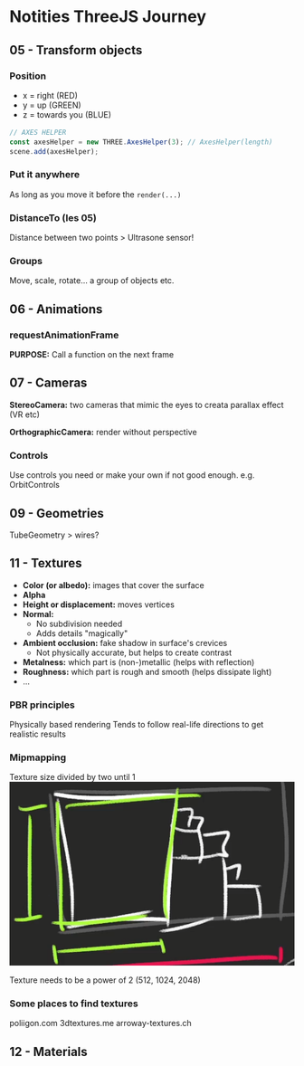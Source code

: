 # Notities ThreeJS Journey
## 05 - Transform objects
### Position
- x = right (RED)
- y = up (GREEN)
- z = towards you (BLUE)

```js
// AXES HELPER
const axesHelper = new THREE.AxesHelper(3); // AxesHelper(length)
scene.add(axesHelper);
```

### Put it anywhere
As long as you move it before the ```render(...)```

### DistanceTo (les 05)
Distance between two points > Ultrasone sensor!

### Groups
Move, scale, rotate... a group of objects etc.

## 06 - Animations
### requestAnimationFrame
**PURPOSE:** Call a function on the next frame

## 07 - Cameras
**StereoCamera:** two cameras that mimic the eyes to creata  parallax effect
(VR etc)

**OrthographicCamera:** render without perspective

### Controls
Use controls you need or make your own if not good enough.
e.g. OrbitControls

## 09 - Geometries
TubeGeometry > wires?

## 11 - Textures
- **Color (or albedo):** images that cover the surface
- **Alpha**
- **Height or displacement:** moves vertices
- **Normal:**
  - No subdivision needed
  - Adds details "magically"
- **Ambient occlusion:** fake shadow in surface's crevices
  - Not physically accurate, but helps to create contrast
- **Metalness:** which part is (non-)metallic (helps with reflection)
- **Roughness:** which part is rough and smooth (helps dissipate light)
- ...

### PBR principles
Physically based rendering
Tends to follow real-life directions to get realistic results

### Mipmapping
Texture size divided by two until 1
![mipmapping](../images/53ec4fed5074a197e7f346b403378c173b6cb5a45c7aff78c705f98514483ad1.png)  

Texture needs to be a power of 2 (512, 1024, 2048)

### Some places to find textures
poliigon.com
3dtextures.me
arroway-textures.ch

## 12 - Materials